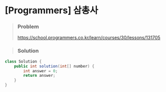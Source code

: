 # [Programmers] 삼총사 



> ### Problem
>
> https://school.programmers.co.kr/learn/courses/30/lessons/131705

> ### Solution

```java
class Solution {
    public int solution(int[] number) {
        int answer = 0;
        return answer;
    }
}
```

